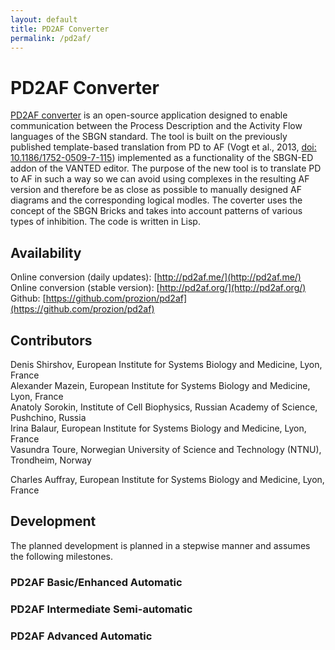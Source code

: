```yaml
---
layout: default
title: PD2AF Converter
permalink: /pd2af/
---
```


# PD2AF Converter

[PD2AF converter](http://pd2af.me/) is an open-source application designed to enable communication between the Process Description and the Activity Flow languages of the SBGN standard. The tool is built on the previously published template-based translation from PD to AF (Vogt et al., 2013, [doi: 10.1186/1752-0509-7-115](https://doi.org/10.1186/1752-0509-7-115)) implemented as a functionality of the SBGN-ED addon of the VANTED editor. The purpose of the new tool is to translate PD to AF in such a way so we can avoid using complexes in the resulting AF version and therefore be as close as possible to manually designed AF diagrams and the corresponding logical modles. The coverter uses the concept of the SBGN Bricks and takes into account patterns of various types of inhibition. The code is written in Lisp.

## Availability

Online conversion (daily updates): [http://pd2af.me/](http://pd2af.me/)  
Online conversion (stable version): [http://pd2af.org/](http://pd2af.org/)  
Github: [https://github.com/prozion/pd2af](https://github.com/prozion/pd2af)  

<!-- The translation fuctuionality is implemented in Newt Editor.-->

## Contributors

Denis Shirshov, European Institute for Systems Biology and Medicine, Lyon, France  
Alexander Mazein, European Institute for Systems Biology and Medicine, Lyon, France  
Anatoly Sorokin, Institute of Cell Biophysics, Russian Academy of Science, Pushchino, Russia  
Irina Balaur, European Institute for Systems Biology and Medicine, Lyon, France  
Vasundra Toure, Norwegian University of Science and Technology (NTNU), Trondheim, Norway  
<!--Ugur Dogrusoz, Bilkent University, Ankara, Turkey  -->
Charles Auffray, European Institute for Systems Biology and Medicine, Lyon, France  

## Development

The planned development is planned in a stepwise manner and assumes the following milestones.

### PD2AF Basic/Enhanced Automatic 

### PD2AF Intermediate Semi-automatic

### PD2AF Advanced Automatic

